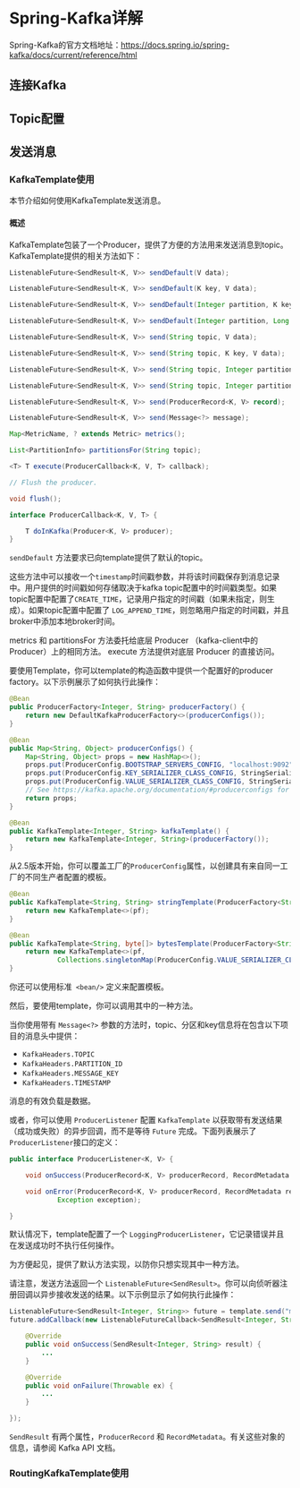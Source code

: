 # Spring-Kafka详解

Spring-Kafka的官方文档地址：https://docs.spring.io/spring-kafka/docs/current/reference/html



## 连接Kafka

## Topic配置

## 发送消息

### KafkaTemplate使用

本节介绍如何使用KafkaTemplate发送消息。

#### 概述

KafkaTemplate包装了一个Producer，提供了方便的方法用来发送消息到topic。KafkaTemplate提供的相关方法如下：



```java
ListenableFuture<SendResult<K, V>> sendDefault(V data);

ListenableFuture<SendResult<K, V>> sendDefault(K key, V data);

ListenableFuture<SendResult<K, V>> sendDefault(Integer partition, K key, V data);

ListenableFuture<SendResult<K, V>> sendDefault(Integer partition, Long timestamp, K key, V data);

ListenableFuture<SendResult<K, V>> send(String topic, V data);

ListenableFuture<SendResult<K, V>> send(String topic, K key, V data);

ListenableFuture<SendResult<K, V>> send(String topic, Integer partition, K key, V data);

ListenableFuture<SendResult<K, V>> send(String topic, Integer partition, Long timestamp, K key, V data);

ListenableFuture<SendResult<K, V>> send(ProducerRecord<K, V> record);

ListenableFuture<SendResult<K, V>> send(Message<?> message);

Map<MetricName, ? extends Metric> metrics();

List<PartitionInfo> partitionsFor(String topic);

<T> T execute(ProducerCallback<K, V, T> callback);

// Flush the producer.

void flush();

interface ProducerCallback<K, V, T> {

    T doInKafka(Producer<K, V> producer);
}
```

`sendDefault` 方法要求已向template提供了默认的topic。

这些方法中可以接收一个`timestamp`时间戳参数，并将该时间戳保存到消息记录中。用户提供的时间戳如何存储取决于kafka topic配置中的时间戳类型。如果topic配置中配置了`CREATE_TIME`，记录用户指定的时间戳（如果未指定，则生成）。如果topic配置中配置了 `LOG_APPEND_TIME`，则忽略用户指定的时间戳，并且broker中添加本地broker时间。

metrics 和 partitionsFor 方法委托给底层 Producer （kafka-client中的Producer）上的相同方法。 execute 方法提供对底层 Producer 的直接访问。

要使用Template，你可以template的构造函数中提供一个配置好的producer factory。以下示例展示了如何执行此操作：

```java
@Bean
public ProducerFactory<Integer, String> producerFactory() {
    return new DefaultKafkaProducerFactory<>(producerConfigs());
}

@Bean
public Map<String, Object> producerConfigs() {
    Map<String, Object> props = new HashMap<>();
    props.put(ProducerConfig.BOOTSTRAP_SERVERS_CONFIG, "localhost:9092");
    props.put(ProducerConfig.KEY_SERIALIZER_CLASS_CONFIG, StringSerializer.class);
    props.put(ProducerConfig.VALUE_SERIALIZER_CLASS_CONFIG, StringSerializer.class);
    // See https://kafka.apache.org/documentation/#producerconfigs for more properties
    return props;
}

@Bean
public KafkaTemplate<Integer, String> kafkaTemplate() {
    return new KafkaTemplate<Integer, String>(producerFactory());
}
```

从2.5版本开始，你可以覆盖工厂的`ProducerConfig`属性，以创建具有来自同一工厂的不同生产者配置的模板。

```java
@Bean
public KafkaTemplate<String, String> stringTemplate(ProducerFactory<String, String> pf) {
    return new KafkaTemplate<>(pf);
}

@Bean
public KafkaTemplate<String, byte[]> bytesTemplate(ProducerFactory<String, byte[]> pf) {
    return new KafkaTemplate<>(pf,
            Collections.singletonMap(ProducerConfig.VALUE_SERIALIZER_CLASS_CONFIG, ByteArraySerializer.class));
}
```

你还可以使用标准` <bean/>` 定义来配置模板。

然后，要使用template，你可以调用其中的一种方法。

当你使用带有 `Message<?>` 参数的方法时，topic、分区和key信息将在包含以下项目的消息头中提供：

- `KafkaHeaders.TOPIC`
- `KafkaHeaders.PARTITION_ID`
- `KafkaHeaders.MESSAGE_KEY`
- `KafkaHeaders.TIMESTAMP`

消息的有效负载是数据。

或者，你可以使用 `ProducerListener` 配置 `KafkaTemplate` 以获取带有发送结果（成功或失败）的异步回调，而不是等待 `Future` 完成。下面列表展示了`ProducerListener`接口的定义：

```java
public interface ProducerListener<K, V> {

    void onSuccess(ProducerRecord<K, V> producerRecord, RecordMetadata recordMetadata);

    void onError(ProducerRecord<K, V> producerRecord, RecordMetadata recordMetadata,
            Exception exception);

}
```

默认情况下，template配置了一个 `LoggingProducerListener`，它记录错误并且在发送成功时不执行任何操作。

为方便起见，提供了默认方法实现，以防你只想实现其中一种方法。

请注意，发送方法返回一个 `ListenableFuture<SendResult>`。你可以向侦听器注册回调以异步接收发送的结果。以下示例显示了如何执行此操作：

```java
ListenableFuture<SendResult<Integer, String>> future = template.send("myTopic", "something");
future.addCallback(new ListenableFutureCallback<SendResult<Integer, String>>() {

    @Override
    public void onSuccess(SendResult<Integer, String> result) {
        ...
    }

    @Override
    public void onFailure(Throwable ex) {
        ...
    }

});
```

`SendResult` 有两个属性，`ProducerRecord` 和 `RecordMetadata`。有关这些对象的信息，请参阅 Kafka API 文档。

### RoutingKafkaTemplate使用
